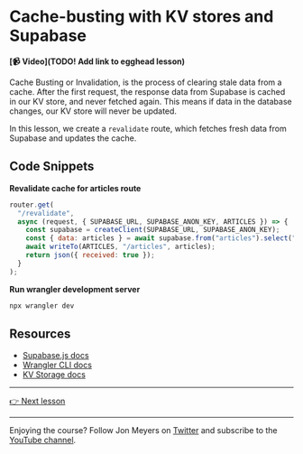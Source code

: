 # Cache-busting with KV stores and Supabase

**[📹 Video](TODO! Add link to egghead lesson)**

Cache Busting or Invalidation, is the process of clearing stale data from a cache. After the first request, the response data from Supabase is cached in our KV store, and never fetched again. This means if data in the database changes, our KV store will never be updated.

In this lesson, we create a `revalidate` route, which fetches fresh data from Supabase and updates the cache.

## Code Snippets

**Revalidate cache for articles route**

```javascript
router.get(
  "/revalidate",
  async (request, { SUPABASE_URL, SUPABASE_ANON_KEY, ARTICLES }) => {
    const supabase = createClient(SUPABASE_URL, SUPABASE_ANON_KEY);
    const { data: articles } = await supabase.from("articles").select("*");
    await writeTo(ARTICLES, "/articles", articles);
    return json({ received: true });
  }
);
```

**Run wrangler development server**

```bash
npx wrangler dev
```

## Resources

- [Supabase.js docs](https://github.com/supabase/supabase-js)
- [Wrangler CLI docs](https://developers.cloudflare.com/workers/wrangler/commands/)
- [KV Storage docs](https://developers.cloudflare.com/workers/runtime-apis/kv/)

---

[👉 Next lesson](/09-revalidate-stale-data-by-id)

---

Enjoying the course? Follow Jon Meyers on [Twitter](https://twitter.com/jonmeyers_io) and subscribe to the [YouTube channel](https://www.youtube.com/c/jonmeyers).
